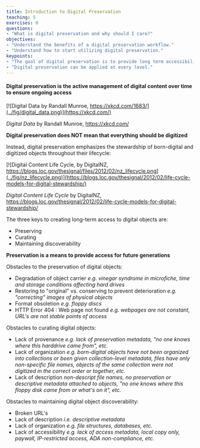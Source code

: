 ```yaml
---
title: Introduction to Digital Preservation
teaching: 5
exercises: 0
questions:
- "What is digital preservation and why should I care?"
objectives:
- "Understand the benefits of a digital preservation workflow."
- "Understand how to start utilizing digital preservation."
keypoints:
- "The goal of digital preservation is to provide long term accessibility to digitized and born-digital materials."
- "Digital preservation can be applied at every level."
---
```


#### Digital preservation is the active management of digital content over time to ensure ongoing access


[![Digital Data by Randall Munroe, https://xkcd.com/1683/](../fig/digital_data.png)](https://xkcd.com/)

*Digital Data* by Randall Munroe, <https://xkcd.com/>

**Digital preservation does NOT mean that everything should be digitized**

Instead, digital preservation emphasizes the stewardship of born-digital and digitized objects throughout their lifecycle: 

[![Digital Content Life Cycle, by DigitalNZ, https://blogs.loc.gov/thesignal/files/2012/02/nz_lifecycle.png](../fig/nz_lifecycle.png)](https://blogs.loc.gov/thesignal/2012/02/life-cycle-models-for-digital-stewardship/)

*Digital Content Life Cycle* by DigitalNZ, <https://blogs.loc.gov/thesignal/2012/02/life-cycle-models-for-digital-stewardship/>


The three keys to creating long-term access to digital objects are:

*	Preserving
*	Curating
*	Maintaining discoverability

**Preservation is a means to provide access for future generations** 

Obstacles to the preservation of digital objects:
*	Degradation of object carrier *e.g. vinegar syndrome in microfiche, time and storage conditions affecting hard drives*
*	Restoring to "original" vs. conserving to prevent deterioration *e.g. "correcting" images of physical objects*
*	Format obsoletion *e.g. floppy discs*
*	HTTP Error 404 : Web page not found *e.g. webpages are not constant, URL's are not stable points of access*

Obstacles to curating digital objects:
* Lack of provenance *e.g. lack of preservation metadata, "no one knows where this harddrive came from", etc.*
* Lack of organization *e.g. born-digital objects have not been organized into collections or been given collection-level metadata, files have only non-specific file names, objects of the same collection were not digitized in the correct order or together, etc.*
* Lack of description *non-descript file names, no preservation or descriptive metadata attached to objects, "no one knows where this floppy disk came from or what's on it", etc.*

Obstacles to maintaining digital object discoverability:
* Broken URL's
* Lack of description *i.e. descriptive metadata*
* Lack of organization *e.g. file structures, databases, etc.*
* Lack of accessibility *e.g. lack of access metadata, local copy only, paywall, IP-restricted access, ADA non-compliance, etc.*




